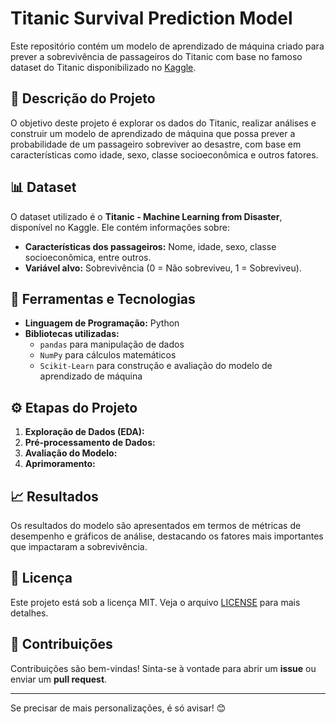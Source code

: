 # Titanic Survival Prediction Model

Este repositório contém um modelo de aprendizado de máquina criado para prever a sobrevivência de passageiros do Titanic com base no famoso dataset do Titanic disponibilizado no [Kaggle](https://www.kaggle.com/c/titanic).

## 📜 Descrição do Projeto

O objetivo deste projeto é explorar os dados do Titanic, realizar análises e construir um modelo de aprendizado de máquina que possa prever a probabilidade de um passageiro sobreviver ao desastre, com base em características como idade, sexo, classe socioeconômica e outros fatores.

## 📊 Dataset

O dataset utilizado é o **Titanic - Machine Learning from Disaster**, disponível no Kaggle. Ele contém informações sobre:

- **Características dos passageiros:** Nome, idade, sexo, classe socioeconômica, entre outros.
- **Variável alvo:** Sobrevivência (0 = Não sobreviveu, 1 = Sobreviveu).

## 🔧 Ferramentas e Tecnologias

- **Linguagem de Programação:** Python  
- **Bibliotecas utilizadas:**
  - `pandas` para manipulação de dados
  - `NumPy` para cálculos matemáticos
  - `Scikit-Learn` para construção e avaliação do modelo de aprendizado de máquina

## ⚙️ Etapas do Projeto

1. **Exploração de Dados (EDA):**  
2. **Pré-processamento de Dados:**  
3. **Avaliação do Modelo:**  
4. **Aprimoramento:**  

## 📈 Resultados

Os resultados do modelo são apresentados em termos de métricas de desempenho e gráficos de análise, destacando os fatores mais importantes que impactaram a sobrevivência.

## 📝 Licença

Este projeto está sob a licença MIT. Veja o arquivo [LICENSE](LICENSE) para mais detalhes.

## 🙌 Contribuições

Contribuições são bem-vindas! Sinta-se à vontade para abrir um **issue** ou enviar um **pull request**.

---

Se precisar de mais personalizações, é só avisar! 😊
 
